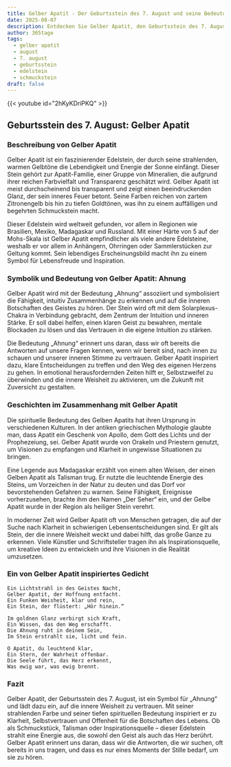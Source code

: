 ```yaml
---
title: Gelber Apatit - Der Geburtsstein des 7. August und seine Bedeutung
date: 2025-08-07
description: Entdecken Sie Gelber Apatit, den Geburtsstein des 7. August, der Ahnung symbolisiert. Seine Symbolik und Geschichte werden Sie inspirieren.
author: 365tage
tags:
  - gelber apatit
  - august
  - 7. august
  - geburtsstein
  - edelstein
  - schmuckstein
draft: false
---
```


{{< youtube id="2hKyKDriPKQ" >}}

## Geburtsstein des 7. August: Gelber Apatit

### Beschreibung von Gelber Apatit

Gelber Apatit ist ein faszinierender Edelstein, der durch seine strahlenden, warmen Gelbtöne die Lebendigkeit und Energie der Sonne einfängt. Dieser Stein gehört zur Apatit-Familie, einer Gruppe von Mineralien, die aufgrund ihrer reichen Farbvielfalt und Transparenz geschätzt wird. Gelber Apatit ist meist durchscheinend bis transparent und zeigt einen beeindruckenden Glanz, der sein inneres Feuer betont. Seine Farben reichen von zartem Zitronengelb bis hin zu tiefen Goldtönen, was ihn zu einem auffälligen und begehrten Schmuckstein macht.

Dieser Edelstein wird weltweit gefunden, vor allem in Regionen wie Brasilien, Mexiko, Madagaskar und Russland. Mit einer Härte von 5 auf der Mohs-Skala ist Gelber Apatit empfindlicher als viele andere Edelsteine, weshalb er vor allem in Anhängern, Ohrringen oder Sammlerstücken zur Geltung kommt. Sein lebendiges Erscheinungsbild macht ihn zu einem Symbol für Lebensfreude und Inspiration.

### Symbolik und Bedeutung von Gelber Apatit: Ahnung

Gelber Apatit wird mit der Bedeutung „Ahnung“ assoziiert und symbolisiert die Fähigkeit, intuitiv Zusammenhänge zu erkennen und auf die inneren Botschaften des Geistes zu hören. Der Stein wird oft mit dem Solarplexus-Chakra in Verbindung gebracht, dem Zentrum der Intuition und inneren Stärke. Er soll dabei helfen, einen klaren Geist zu bewahren, mentale Blockaden zu lösen und das Vertrauen in die eigene Intuition zu stärken.

Die Bedeutung „Ahnung“ erinnert uns daran, dass wir oft bereits die Antworten auf unsere Fragen kennen, wenn wir bereit sind, nach innen zu schauen und unserer inneren Stimme zu vertrauen. Gelber Apatit inspiriert dazu, klare Entscheidungen zu treffen und den Weg des eigenen Herzens zu gehen. In emotional herausfordernden Zeiten hilft er, Selbstzweifel zu überwinden und die innere Weisheit zu aktivieren, um die Zukunft mit Zuversicht zu gestalten.

### Geschichten im Zusammenhang mit Gelber Apatit

Die spirituelle Bedeutung des Gelben Apatits hat ihren Ursprung in verschiedenen Kulturen. In der antiken griechischen Mythologie glaubte man, dass Apatit ein Geschenk von Apollo, dem Gott des Lichts und der Prophezeiung, sei. Gelber Apatit wurde von Orakeln und Priestern genutzt, um Visionen zu empfangen und Klarheit in ungewisse Situationen zu bringen.

Eine Legende aus Madagaskar erzählt von einem alten Weisen, der einen Gelben Apatit als Talisman trug. Er nutzte die leuchtende Energie des Steins, um Vorzeichen in der Natur zu deuten und das Dorf vor bevorstehenden Gefahren zu warnen. Seine Fähigkeit, Ereignisse vorherzusehen, brachte ihm den Namen „Der Seher“ ein, und der Gelbe Apatit wurde in der Region als heiliger Stein verehrt.

In moderner Zeit wird Gelber Apatit oft von Menschen getragen, die auf der Suche nach Klarheit in schwierigen Lebensentscheidungen sind. Er gilt als Stein, der die innere Weisheit weckt und dabei hilft, das große Ganze zu erkennen. Viele Künstler und Schriftsteller tragen ihn als Inspirationsquelle, um kreative Ideen zu entwickeln und ihre Visionen in die Realität umzusetzen.

### Ein von Gelber Apatit inspiriertes Gedicht

```
Ein Lichtstrahl in des Geistes Nacht,  
Gelber Apatit, der Hoffnung entfacht.  
Ein Funken Weisheit, klar und rein,  
Ein Stein, der flüstert: „Hör hinein.“  

Im goldnen Glanz verbirgt sich Kraft,  
Ein Wissen, das den Weg erschafft.  
Die Ahnung ruht in deinem Sein,  
Im Stein erstrahlt sie, licht und fein.  

O Apatit, du leuchtend klar,  
Ein Stern, der Wahrheit offenbar.  
Die Seele führt, das Herz erkennt,  
Was ewig war, was ewig brennt.  
```

### Fazit

Gelber Apatit, der Geburtsstein des 7. August, ist ein Symbol für „Ahnung“ und lädt dazu ein, auf die innere Weisheit zu vertrauen. Mit seiner strahlenden Farbe und seiner tiefen spirituellen Bedeutung inspiriert er zu Klarheit, Selbstvertrauen und Offenheit für die Botschaften des Lebens. Ob als Schmuckstück, Talisman oder Inspirationsquelle – dieser Edelstein strahlt eine Energie aus, die sowohl den Geist als auch das Herz berührt. Gelber Apatit erinnert uns daran, dass wir die Antworten, die wir suchen, oft bereits in uns tragen, und dass es nur eines Moments der Stille bedarf, um sie zu hören.